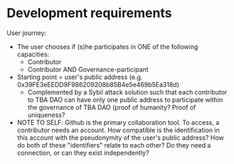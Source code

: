 # Development requirements

User journey:

* The user chooses if (s)he participates in ONE of the following capacities:
  * Contributor
  * Contributor AND Governance-participant
* Starting point = user's public address (e.g. 0x39FE3eEEDD9F986209208b85B4e5e469b5Ea318d)
  * Complemented by a Sybil attack solution such that each contributor to TBA DAO can have only one public address to participate within the governance of TBA DAO (proof of humanity? Proof of uniqueness?
* NOTE TO SELF: Github is the primary collaboration tool. To access, a contributor needs an account. How compatible is the identification in this account with the pseudonymity of the user's public address? How do both of these "identifiers" relate to each other? Do they need a connection, or can they exist independently?&#x20;
